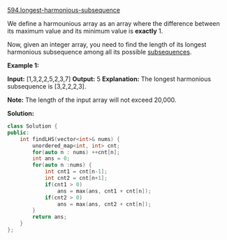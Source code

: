 [594.longest-harmonious-subsequence](https://leetcode.com/problems/longest-harmonious-subsequence/)  

We define a harmounious array as an array where the difference between its maximum value and its minimum value is **exactly** 1.

Now, given an integer array, you need to find the length of its longest harmonious subsequence among all its possible [subsequences](https://en.wikipedia.org/wiki/Subsequence).

**Example 1:**

**Input:** \[1,3,2,2,5,2,3,7\]
**Output:** 5
**Explanation:** The longest harmonious subsequence is \[3,2,2,2,3\].

**Note:** The length of the input array will not exceed 20,000.  



**Solution:**  

```cpp
class Solution {
public:
    int findLHS(vector<int>& nums) {
        unordered_map<int, int> cnt;
        for(auto n : nums) ++cnt[n];
        int ans = 0;
        for(auto n :nums) {
            int cnt1 = cnt[n-1];
            int cnt2 = cnt[n+1];
            if(cnt1 > 0)
                ans = max(ans, cnt1 + cnt[n]);
            if(cnt2 > 0)
                ans = max(ans, cnt2 + cnt[n]);
        }
        return ans;
    }
};
```
      